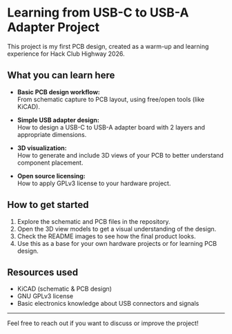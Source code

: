 # Learning from USB-C to USB-A Adapter Project

This project is my first PCB design, created as a warm-up and learning experience for Hack Club Highway 2026.

## What you can learn here

- **Basic PCB design workflow:**  
  From schematic capture to PCB layout, using free/open tools (like KiCAD).

- **Simple USB adapter design:**  
  How to design a USB-C to USB-A adapter board with 2 layers and appropriate dimensions.

- **3D visualization:**  
  How to generate and include 3D views of your PCB to better understand component placement.

- **Open source licensing:**  
  How to apply GPLv3 license to your hardware project.

## How to get started

1. Explore the schematic and PCB files in the repository.
2. Open the 3D view models to get a visual understanding of the design.
3. Check the README images to see how the final product looks.
4. Use this as a base for your own hardware projects or for learning PCB design.

## Resources used

- KiCAD (schematic & PCB design)
- GNU GPLv3 license
- Basic electronics knowledge about USB connectors and signals

---

Feel free to reach out if you want to discuss or improve the project!